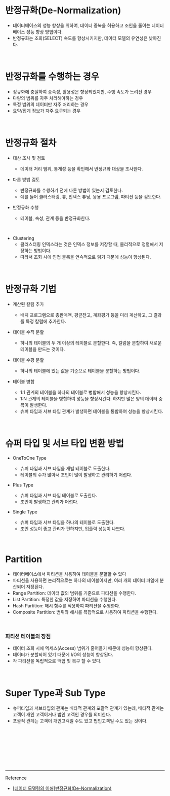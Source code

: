 # 반정규화(De-Normalization)

- 데이터베이스의 성능 향상을 위하여, 데이터 중복을 허용하고 조인을 줄이는 데이터베이스 성능 향상 방법이다.
- 반정규화는 조회(SELECT) 속도를 향상시키지만, 데이터 모델의 유연성은 낮아진다.

<br/>

# 반정규화를 수행하는 경우

- 정규화에 충실하여 종속성, 활용성은 향상되었지만, 수행 속도가 느려진 경우
- 다량의 범위를 자주 처리해야하는 경우
- 특정 범위의 데이터만 자주 처리하는 경우
- 요약/집계 정보가 자주 요구되는 경우

<br/>

# 반정규화 절차

- 대상 조사 및 검토
	- 데이터 처리 범위, 통계성 등을 확인해서 반정규화 대상을 조사한다.
	
- 다른 방법 검토
	- 반정규화를 수행하기 전에 다른 방법이 있는지 검토한다.
    - 예를 들어 클러스터링, 뷰, 인덱스 튜닝, 응용 프로그램, 파티션 등을 검토한다.
    
- 반정규화 수행
	- 테이블, 속성, 관계 등을 반정규화한다.

<br/>

- Clustering
  - 클러스터링 인덱스라는 것은 인덱스 정보를 저장할 때, 물리적으로 정렬해서 저장하는 방법이다.
  - 따라서 조회 시에 인접 블록을 연속적으로 읽기 때문에 성능이 향상된다.
	
<br/>

# 반정규화 기법

- 계산된 칼럼 추가
  - 배치 프로그램으로 총판매액, 평균잔고, 계좌평가 등을 미리 계산하고, 그 결과를 특정 칼럼에 추가한다.
  
- 테이블 수직 분할
  - 하나의 테이블의 두 개 이상의 테이블로 분할한다. 즉, 칼럼을 분할하여 새로운 테이블을 만드는 것이다.
  
- 테이블 수평 분할
  - 하나의 테이블에 있는 값을 기준으로 테이블을 분할하는 방법이다.
  
  
- 테이블 병합
  - 1:1 관계의 테이블을 하나의 테이블로 병합해서 성능을 향상시킨다.
  - 1:N 관계의 테이블을 병합하여 성능을 향상시킨다. 하지만 많은 양의 데이터 중복이 발생한다.
  - 슈퍼 타입과 서브 타입 관계가 발생하면 테이블을 통합하여 성능을 향상시킨다.
  
 
<br/>
  
# 슈퍼 타입 및 서브 타입 변환 방법

- OneToOne Type
	- 슈퍼 타입과 서브 타입을 개별 테이블로 도출한다.
    - 테이블의 수가 많아서 조인이 많이 발생하고 관리하기 어렵다.
    
- Plus Type
	- 슈퍼 타입과 서브 타입 테이블로 도출한다.
    - 조인이 발생하고 관리가 어렵다.
    
- Single Type
	- 슈퍼 타입과 서브 타입을 하나의 테이블로 도출한다.
    - 조인 성능이 좋고 관리가 편하지만, 입출력 성능이 나쁘다.
    
<br/>

# Partition

- 데이터베이스에서 파티션을 사용하여 테이블을 분할할 수 있다
- 파티션을 사용하면 논리적으로는 하나의 테이블이지만, 여러 개의 데이터 파일에 분산되어 저장된다.
- Range Partition: 데이터 값의 범위를 기준으로 파티션을 수행한다.
- List Partition: 특정한 값을 지정하여 파티션을 수행한다.
- Hash Partition: 해시 함수를 적용하여 파티션을 수행한다.
- Composite Partition: 범위와 해시를 복합적으로 사용하여 파티션을 수행한다.

<br/>

### 파티션 테이블의 장점

- 데이터 조회 시에 엑세스(Access) 범위가 줄어들기 때문에 성능이 향상된다.
- 데이터가 분할되어 있기 때문에 I/O의 성능이 향상된다.
- 각 파티션을 독립적으로 백업 및 복구 할 수 있다.

<br/>

# Super Type과 Sub Type

- 슈퍼타입과 서브타입의 관계는 배타적 관계와 포괄적 관계가 있는데, 배타적 관계는 고객이 개인 고객이거나 법인 고객인 경우를 의미한다.
- 포괄적 관계는 고객이 개인고객일 수도 있고 법인고객일 수도 있는 것이다.





<br/><br/><br/><br/><br/><br/><br/>

---
Reference

- [[데이터 모델링의 이해]반정규화(De-Normalization)](https://velog.io/@yewon-july/De-Normalization)